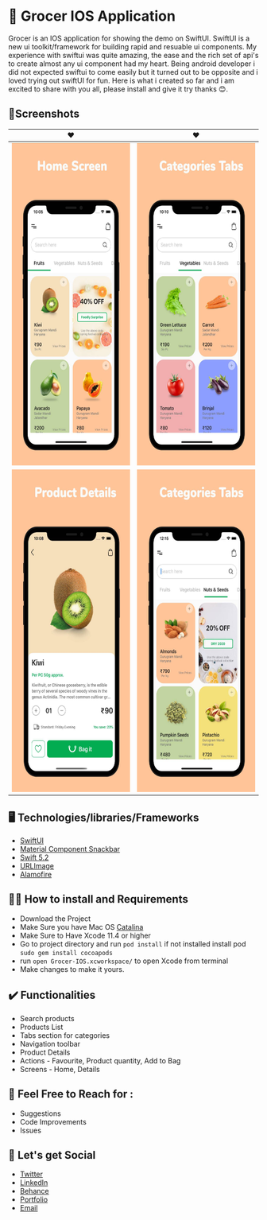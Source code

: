 # 🥑 Grocer IOS Application
Grocer is an IOS application for showing the demo on SwiftUI. SwiftUI is a new ui toolkit/framework for building rapid and resuable ui components. My experience with swiftui was quite amazing, the ease and the rich set of api's to create almost any ui component had my heart. Being android developer i did not expected swiftui to come easily but it turned out to be opposite and i loved trying out swiftUI for fun. Here is what i created so far and i am excited to share with you all, please install and give it try thanks 😊.  

## 📱Screenshots
♥️ | ♥️
------------ | -------------
<img src="https://raw.githubusercontent.com/worstkiller/grocer-ios/master/screenshots/Image%201.jpg" height="649" width="300">|<img src="https://raw.githubusercontent.com/worstkiller/grocer-ios/master/screenshots/Image%202.jpg" height="649" width="300">
<img src="https://raw.githubusercontent.com/worstkiller/grocer-ios/master/screenshots/Image%203.jpg" height="649" width="300">|<img src="https://raw.githubusercontent.com/worstkiller/grocer-ios/master/screenshots/Image%205.jpg" height="649" width="300">

## 🖥️ Technologies/libraries/Frameworks

- [SwiftUI](https://developer.apple.com/documentation/swiftui)
- [Material Component Snackbar](https://material.io/develop/ios/components/snackbars/)
- [Swift 5.2](https://docs.swift.org/swift-book/GuidedTour/GuidedTour.html)
- [URLImage](https://github.com/dmytro-anokhin/url-image)
- [Alamofire](https://alamofire.github.io/Alamofire/)

## 👩‍💻 How to install and Requirements
- Download the Project
- Make Sure you have Mac OS [Catalina](https://apps.apple.com/in/app/macos-catalina/id1466841314?l=en-in&mt=12)
- Make Sure to Have Xcode 11.4 or higher
- Go to project directory and run ```pod install``` if not installed install pod ``` sudo gem install cocoapods```
- run ```open Grocer-IOS.xcworkspace/``` to open Xcode from terminal
- Make changes to make it yours.


## ✔️ Functionalities
* Search products
* Products List
* Tabs section for categories
* Navigation toolbar
* Product Details
* Actions - Favourite, Product quantity, Add to Bag 
* Screens - Home, Details

## 💁 Feel Free to Reach for :
 * Suggestions
 * Code Improvements
 * Issues

## 🤝 Let's get Social
 * [Twitter](https://twitter.com/vikaskum09)
 * [LinkedIn](https://www.linkedin.com/in/vikaskumar09/)
 * [Behance](https://www.behance.net/vikaskum)
 * [Portfolio](https://vikas.dev)
 * [Email](mailto:contactvikasrajput@gmail.com)
